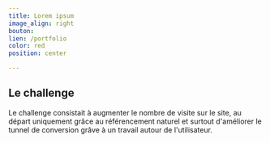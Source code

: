 ```yaml
---
title: Lorem ipsum
image_align: right
bouton: 
lien: /portfolio
color: red
position: center 

---
```


## Le challenge



Le challenge consistait à augmenter le nombre de visite sur le site, au départ uniquement grâce au référencement naturel et surtout d'améliorer le tunnel de conversion grâve à un travail autour de l'utilisateur.
